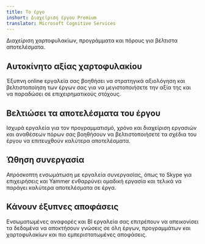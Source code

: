 ```yaml
---
title: Το έργο
inshort: Διαχείριση έργου Premium
translator: Microsoft Cognitive Services
---
```


Διαχείριση χαρτοφυλακίων, προγράμματα και πόρους για βέλτιστα αποτελέσματα.

## Αυτοκίνητο αξίας χαρτοφυλακίου
Έξυπνη online εργαλεία σας βοηθήσει να στρατηγικά αξιολόγηση και βελτιστοποίηση των έργων σας για να μεγιστοποιήσετε την αξία της και να παραδώσει σε επιχειρηματικούς στόχους. 

## Βελτιώσει τα αποτελέσματα του έργου
Ισχυρά εργαλεία για τον προγραμματισμό, χρόνο και διαχείριση εργασιών και αναθέσεων πόρων σας βοηθήσουν να βελτιστοποιήσετε τα σχέδια του έργου να επιτευχθούν καλύτερα αποτελέσματα. 

## Ώθηση συνεργασία
Απρόσκοπτη ενσωμάτωση με εργαλεία συνεργασίας, όπως το Skype για επιχειρήσεις και Yammer ενθαρρύνει ομαδική εργασία και τελικά να παράγει καλύτερα αποτελέσματα σε έργα. 

## Κάνουν έξυπνες αποφάσεις 
Ενσωματωμένες αναφορές και BI εργαλεία σας επιτρέπουν να απεικονίσει τα δεδομένα να αποκτήσουν γνώσεις σε όλη έργων, προγραμμάτων και χαρτοφυλακίων και πιο εμπεριστατωμένες αποφάσεις. 





